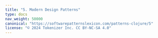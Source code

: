 ```yaml
---
title: "5. Modern Design Patterns"
type: docs
nav_weight: 50000
canonical: "https://softwarepatternslexicon.com/patterns-clojure/5"
license: "© 2024 Tokenizer Inc. CC BY-NC-SA 4.0"
---
```

